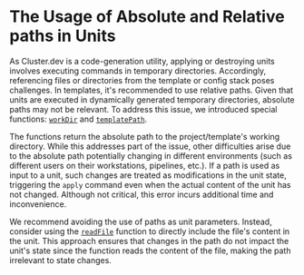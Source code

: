 # The Usage of Absolute and Relative paths in Units 

As Cluster.dev is a code-generation utility, applying or destroying units involves executing commands in temporary directories. Accordingly, referencing files or directories from the template or config stack poses challenges. In templates, it's recommended to use relative paths. Given that units are executed in dynamically generated temporary directories, absolute paths may not be relevant. To address this issue, we introduced special functions: [`workDir`](https://docs.cluster.dev/stack-templates-functions/#workdir) and [`templatePath`](https://docs.cluster.dev/stack-templates-functions/#templatepath). 

The functions return the absolute path to the project/template's working directory. While this addresses part of the issue, other difficulties arise due to the absolute path potentially changing in different environments (such as different users on their workstations, pipelines, etc.). If a path is used as input to a unit, such changes are treated as modifications in the unit state, triggering the `apply` command even when the actual content of the unit has not changed. Although not critical, this error incurs additional time and inconvenience.

We recommend avoiding the use of paths as unit parameters. Instead, consider using the [`readFile`](https://docs.cluster.dev/stack-templates-functions/#readfile) function to directly include the file's content in the unit. This approach ensures that changes in the path do not impact the unit's state since the function reads the content of the file, making the path irrelevant to state changes.
